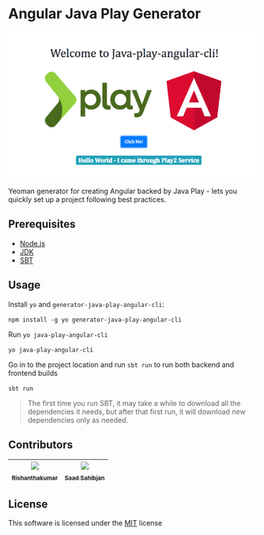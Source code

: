 # Angular Java Play Generator

![Angular Java Play Generator Image](https://raw.githubusercontent.com/Rishanthakumar/generator-java-play-angular-cli/master/images/generator-java-play-angular-cli.png)

Yeoman generator for creating Angular backed by Java Play - lets you quickly set up a project following best practices.

## Prerequisites

* [Node.js](https://nodejs.org/en/)
* [JDK](http://www.oracle.com/technetwork/java/javase/downloads/index.html)
* [SBT](https://www.scala-sbt.org/)

## Usage

Install `yo` and `generator-java-play-angular-cli`:

````
npm install -g yo generator-java-play-angular-cli
````

Run `yo java-play-angular-cli`

````
yo java-play-angular-cli
````
Go in to the project location and run `sbt run` to run both backend and frontend builds

````
sbt run
````

> The first time you run SBT, it may take a while to download all the dependencies it needs, but after that first run, it will download new dependencies only as needed.

## Contributors

[<img src="https://avatars0.githubusercontent.com/u/13392302?s=400&v=4" width="100px;"/><br /><sub>Rishanthakumar</sub>](https://github.com/Rishanthakumar)| [<img src="https://avatars0.githubusercontent.com/u/18510957?s=400&v=4" width="100px;"/><br /><sub>Saad Sahibjan</sub>](https://github.com/saadsahibjan)
| :---: | :---: |

## License

This software is licensed under the [MIT](https://github.com/Rishanthakumar/generator-java-play-angular-cli/blob/dev/LICENSE) license
